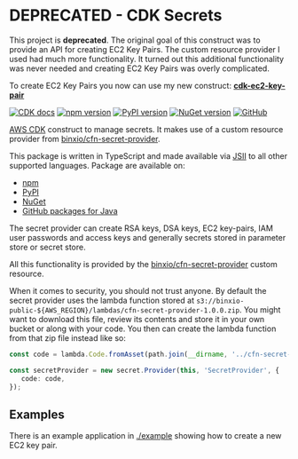 # DEPRECATED - CDK Secrets

This project is **deprecated**. The original goal of this construct was to provide an API for creating EC2 Key Pairs. The custom resource provider I used had much more functionality. It turned out this additional functionality was never needed and creating EC2 Key Pairs was overly complicated.

To create EC2 Key Pairs you now can use my new construct: **[cdk-ec2-key-pair](https://github.com/udondan/cdk-ec2-key-pair)**

[![CDK docs](https://img.shields.io/badge/CDK-docs-orange)][docs]
[![npm version](https://badge.fury.io/js/cdk-secrets.svg)][npm]
[![PyPI version](https://badge.fury.io/py/cdk-secrets.svg)][PyPI]
[![NuGet version](https://badge.fury.io/nu/CDK.Secrets.svg)][NuGet]
[![GitHub](https://img.shields.io/github/license/udondan/cdk-secrets)][license]

[AWS CDK] construct to manage secrets. It makes use of a custom resource provider from [binxio/cfn-secret-provider].

This package is written in TypeScript and made available via [JSII] to all other supported languages. Package are available on:

- [npm]
- [PyPI]
- [NuGet]
- [GitHub packages for Java][Maven]

The secret provider can create RSA keys, DSA keys, EC2 key-pairs, IAM user passwords and access keys and generally secrets stored in parameter store or secret store.

All this functionality is provided by the [binxio/cfn-secret-provider] custom resource.

When it comes to security, you should not trust anyone. By default the secret provider uses the lambda function stored at `s3://binxio-public-${AWS_REGION}/lambdas/cfn-secret-provider-1.0.0.zip`. You might want to download this file, review its contents and store it in your own bucket or along with your code. You then can create the lambda function from that zip file instead like so:

```ts
const code = lambda.Code.fromAsset(path.join(__dirname, '../cfn-secret-provider-1.0.0.zip'));

const secretProvider = new secret.Provider(this, 'SecretProvider', {
   code: code,
});
```

## Examples

There is an example application in [./example](https://github.com/udondan/cdk-secrets/blob/master/example) showing how to create a new EC2 key pair.

   [AWS CDK]: https://aws.amazon.com/cdk/
   [JSII]: https://github.com/aws/jsii
   [npm]: https://www.npmjs.com/package/cdk-secrets
   [PyPI]: https://pypi.org/project/cdk-secrets/
   [NuGet]: https://www.nuget.org/packages/CDK.Secrets/
   [Maven]: https://github.com/udondan/cdk-secrets/packages/99420
   [docs]: https://awscdk.io/packages/cdk-secrets@0.4.0
   [license]: https://github.com/udondan/cdk-secrets/blob/master/LICENSE
   [binxio/cfn-secret-provider]: https://github.com/binxio/cfn-secret-provider

